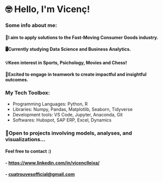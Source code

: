 # 🤓 Hello, I'm Vicenç!

### Some info about me:
#### 🛒I aim to apply solutions to the Fast-Moving Consumer Goods industry.
#### 🖥️Currently studying Data Science and Business Analytics.
#### 💡Keen interest in Sports, Psichology, Movies and Chess!

#### 💯Excited to engage in teamwork to create impactful and insightful outcomes.

### My Tech Toolbox: 
- Programming Languages: Python, R
- Libraries: Numpy, Pandas, Matplotlib, Seaborn, Tidyverse
- Development tools: VS Code, Jupyter, Anaconda, Git
- Softwares: Hubspot, SAP ERP, Excel, Dynamics

### 🫡Open to projects involving models, analyses, and visualizations...
#### Feel free to contact :)
#### - https://www.linkedin.com/in/vicenclleixa/
#### - cuatrouvesofficial@gmail.com



<!---
vicenclleixa/vicenclleixa is a ✨ special ✨ repository because its `README.md` (this file) appears on your GitHub profile.
You can click the Preview link to take a look at your changes.
--->

